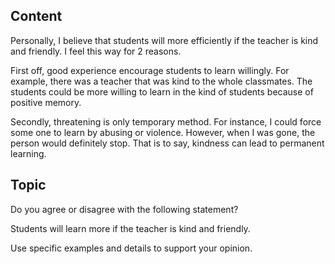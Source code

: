 ## Content
Personally, I believe that students will more efficiently if the teacher is kind and friendly. I feel this way for 2 reasons.

First off, good experience encourage students to learn willingly. For example, there was a teacher that was kind to the whole classmates. The students could be more willing to learn in the kind of students because of positive memory.

Secondly, threatening is only temporary method. For instance, I could force some one to learn by abusing or violence. However, when I was gone, the person would definitely stop. That is to say, kindness can lead to permanent learning.

## Topic
Do you agree or disagree with the following statement?

Students will learn more if the teacher is kind and friendly.

Use specific examples and details to support your opinion.